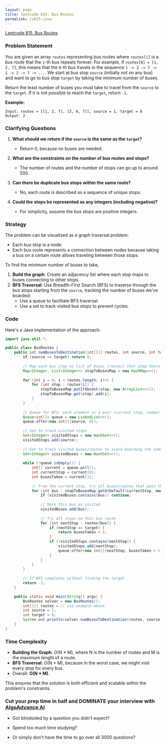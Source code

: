 ```yaml
---
layout: page
title: leetcode 815. Bus Routes
permalink: /s815-java
---
```

[Leetcode 815. Bus Routes](https://algoadvance.github.io/algoadvance/l815)
### Problem Statement

You are given an array `routes` representing bus routes where `routes[i]` is a bus route that the `i`-th bus repeats forever. For example, if `routes[0] = [1, 2, 7]`, this means that the `0`-th bus travels in the sequence `1 -> 2 -> 7 -> 1 -> 2 -> 7 -> ...`. We start at bus stop `source` (initially not on any bus) and want to go to bus stop `target` by taking the minimum number of buses.

Return the least number of buses you must take to travel from the `source` to the `target`. If it is not possible to reach the `target`, return `-1`.

**Example:**
```plaintext
Input: routes = [[1, 2, 7], [3, 6, 7]], source = 1, target = 6
Output: 2
```

### Clarifying Questions

1. **What should we return if the `source` is the same as the `target`?**
   - Return 0, because no buses are needed.

2. **What are the constraints on the number of bus routes and stops?**
   - The number of routes and the number of stops can go up to around 500.

3. **Can there be duplicate bus stops within the same route?**
   - No, each route is described as a sequence of unique stops.

4. **Could the stops be represented as any integers (including negative)?**
   - For simplicity, assume the bus stops are positive integers.

### Strategy

The problem can be visualized as a graph traversal problem:
- Each bus stop is a node.
- Each bus route represents a connection between nodes because taking a bus on a certain route allows traveling between those stops.

To find the minimum number of buses to take,
1. **Build the graph**: Create an adjacency list where each stop maps to buses connecting to other stops.
2. **BFS Traversal**: Use Breadth-First Search (BFS) to traverse through the bus stops starting from the `source`, tracking the number of buses we've boarded:
   - Use a queue to facilitate BFS traversal.
   - Use a set to track visited bus stops to prevent cycles.

### Code

Here's a Java implementation of the approach:

```java
import java.util.*;

public class BusRoutes {
    public int numBusesToDestination(int[][] routes, int source, int target) {
        if (source == target) return 0;
        
        // Map each bus stop to list of buses (routes) that stop there
        Map<Integer, List<Integer>> stopToBusesMap = new HashMap<>();
        
        for (int i = 0; i < routes.length; i++) {
            for (int stop : routes[i]) {
                stopToBusesMap.putIfAbsent(stop, new ArrayList<>());
                stopToBusesMap.get(stop).add(i);
            }
        }
        
        // Queue for BFS: each element is a pair (current stop, number of buses taken so far)
        Queue<int[]> queue = new LinkedList<>();
        queue.offer(new int[]{source, 0});
        
        // Set to track visited stops
        Set<Integer> visitedStops = new HashSet<>();
        visitedStops.add(source);
        
        // Set to track visited buses/routes to avoid boarding the same bus multiple times
        Set<Integer> visitedBuses = new HashSet<>();
        
        while (!queue.isEmpty()) {
            int[] current = queue.poll();
            int currentStop = current[0];
            int busesTaken = current[1];
            
            // From the current stop, try all buses/routes that pass through here
            for (int bus : stopToBusesMap.getOrDefault(currentStop, new ArrayList<>())) {
                if (visitedBuses.contains(bus)) continue;
                
                // Mark this bus as visited
                visitedBuses.add(bus);
                
                // Try all stops on this bus route
                for (int nextStop : routes[bus]) {
                    if (nextStop == target) {
                        return busesTaken + 1;
                    }
                    if (!visitedStops.contains(nextStop)) {
                        visitedStops.add(nextStop);
                        queue.offer(new int[]{nextStop, busesTaken + 1});
                    }
                }
            }
        }
        
        // If BFS completes without finding the target
        return -1;
    }

    public static void main(String[] args) {
        BusRoutes solver = new BusRoutes();
        int[][] routes = // use example above
        int source = 1;
        int target = 6;
        System.out.println(solver.numBusesToDestination(routes, source, target)); // Output: 2
    }
}
```

### Time Complexity

- **Building the Graph**: O(N * M), where N is the number of routes and M is the maximum length of a route.
- **BFS Traversal**: O(N * M), because in the worst case, we might visit every stop for every bus.
- Overall: **O(N * M)**.

This ensures that the solution is both efficient and scalable within the problem's constraints.


### Cut your prep time in half and DOMINATE your interview with [AlgoAdvance AI](https://algoAdvance.com)

- Got blindsided by a question you didn't expect?

- Spend too much time studying?

- Or simply don't have the time to go over all 3000 questions?

